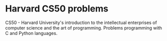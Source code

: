 # Harvard CS50 problems

CS50 - Harvard University's introduction to the intellectual enterprises of computer science and the art of programming.
Problems programming with C and Python languages.
